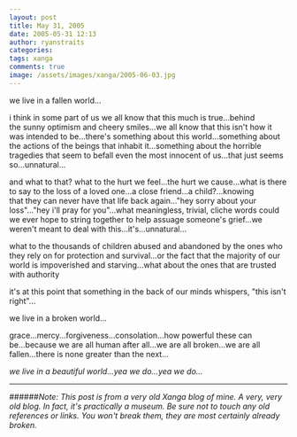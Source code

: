 ```yaml
---
layout: post
title: May 31, 2005
date: 2005-05-31 12:13
author: ryanstraits
categories:
tags: xanga
comments: true
image: /assets/images/xanga/2005-06-03.jpg
---
```

we live in a fallen world...

<!-- break -->

i think in some part of us we all know that this much is true...behind the sunny optimism and cheery smiles...we all know that this isn't how it was intended to be...there's something about this world...something about the actions of the beings that inhabit it...something about the horrible tragedies that seem to befall even the most innocent of us...that just seems so...unnatural...

and what to that? what to the hurt we feel...the hurt we cause...what is there to say to the loss of a loved one...a close friend...a child?...knowing that they can never have that life back again..."hey sorry about your loss"..."hey i'll pray for you"...what meaningless, trivial, cliche words could we ever hope to string together to help assuage someone's grief...we weren't meant to deal with this...it's...unnatural...

what to the thousands of children abused and abandoned by the ones who they rely on for protection and survival...or the fact that the majority of our world is impoverished and starving...what about the ones that are trusted with authority

it's at this point that something in the back of our minds whispers, "this isn't right"...

we live in a broken world...

grace...mercy...forgiveness...consolation...how powerful these can be...because we are all human after all...we are all broken...we are all fallen...there is none greater than the next...

<em>we live in a beautiful world...yea we do...yea we do...</em>

---

######*Note: This post is from a very old Xanga blog of mine. A very, very old blog. In fact, it's practically a museum. Be sure not to touch any old references or links. You won't break them, they are most certainly already broken.*